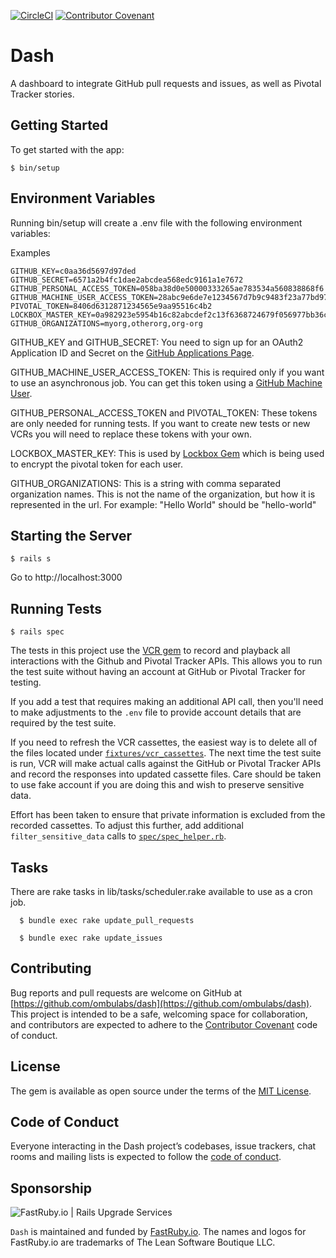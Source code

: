 [![CircleCI](https://circleci.com/gh/ombulabs/dash/tree/master.svg?style=svg&circle-token=aa41e55b03a167988f14667d78d1d7c0183f2656)](https://circleci.com/gh/ombulabs/dash/tree/master)  [![Contributor Covenant](https://img.shields.io/badge/Contributor%20Covenant-v2.0%20adopted-ff69b4.svg)](code_of_conduct.md)

# Dash

A dashboard to integrate GitHub pull requests and issues, as well as  Pivotal Tracker stories.

## Getting Started
To get started with the app:
```
$ bin/setup
```

## Environment Variables

Running bin/setup will create a .env file with the following environment variables:

Examples
```
GITHUB_KEY=c0aa36d5697d97ded
GITHUB_SECRET=6571a2b4fc1dae2abcdea568edc9161a1e7672
GITHUB_PERSONAL_ACCESS_TOKEN=058ba38d0e50000333265ae783534a560838868f6
GITHUB_MACHINE_USER_ACCESS_TOKEN=28abc9e6de7e1234567d7b9c9483f23a77bd9758
PIVOTAL_TOKEN=8406d6312871234565e9aa95516c4b2
LOCKBOX_MASTER_KEY=0a982923e5954b16c82abcdef2c13f6368724679f056977bb36c594ead211
GITHUB_ORGANIZATIONS=myorg,otherorg,org-org
```
GITHUB_KEY and GITHUB_SECRET:
You need to sign up for an OAuth2 Application ID and Secret on the [GitHub Applications Page](https://github.com/settings/applications).

GITHUB_MACHINE_USER_ACCESS_TOKEN:
This is required only if you want to use an asynchronous job.
You can get this token using a [GitHub Machine User](https://developer.github.com/v3/guides/managing-deploy-keys/#machine-users).

GITHUB_PERSONAL_ACCESS_TOKEN and PIVOTAL_TOKEN:
These tokens are only needed for running tests. If you want to create new tests or new VCRs you will need to replace these tokens with your own.

LOCKBOX_MASTER_KEY:
This is used by [Lockbox Gem](https://github.com/ankane/lockbox#key-generation) which is being used to encrypt the pivotal token for each user.

GITHUB_ORGANIZATIONS:
This is a string with comma separated organization names. This is not the name of the organization, but how it is represented in the url.
For example: "Hello World" should be "hello-world"

## Starting the Server
```
$ rails s
```
Go to http://localhost:3000

## Running Tests
```
$ rails spec
```
The tests in this project use the [VCR gem](https://github.com/vcr/vcr) to record and playback all interactions with the Github and Pivotal Tracker APIs. This allows you to run the test suite without having an account at GitHub or Pivotal Tracker for testing.

If you add a test that requires making an additional API call, then you'll need to make adjustments to the `.env` file to provide account details that are required by the test suite.

If you need to refresh the VCR cassettes, the easiest way is to delete all of the files located under [`fixtures/vcr_cassettes`](fixtures/vcr_cassettes). The next time the test suite is run, VCR will make actual calls against the GitHub or Pivotal Tracker APIs and record the responses into updated cassette files. Care should be taken to use fake account if you are doing this and wish to preserve sensitive data.

Effort has been taken to ensure that private information is excluded from the recorded cassettes. To adjust this further, add additional `filter_sensitive_data` calls to [`spec/spec_helper.rb`](spec/spec_helper.rb).

## Tasks

  There are rake tasks in lib/tasks/scheduler.rake available to use as a cron job.
```
  $ bundle exec rake update_pull_requests
```
```
  $ bundle exec rake update_issues
```
  ## Contributing

  Bug reports and pull requests are welcome on GitHub at [https://github.com/ombulabs/dash](https://github.com/ombulabs/dash). This project is intended to be a safe, welcoming space for collaboration, and contributors are expected to adhere to the [Contributor Covenant](http://contributor-covenant.org) code of conduct.

  ## License

  The gem is available as open source under the terms of the [MIT License](https://opensource.org/licenses/MIT).

  ## Code of Conduct

  Everyone interacting in the Dash project’s codebases, issue trackers, chat rooms and mailing lists is expected to follow the [code of conduct](https://github.com/ombulabs/dash/CODE_OF_CONDUCT.md).

  ## Sponsorship

![FastRuby.io | Rails Upgrade Services](https://github.com/fastruby/dash/app/assets/images/fastruby-logo.png)


`Dash` is maintained and funded by [FastRuby.io](https://fastruby.io). The names and logos for FastRuby.io are trademarks of The Lean Software Boutique LLC.
